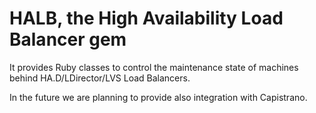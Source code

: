 HALB, the High Availability Load Balancer gem
====================

It provides Ruby classes to control the maintenance state of machines behind HA.D/LDirector/LVS Load Balancers.

In the future we are planning to provide also integration with Capistrano.